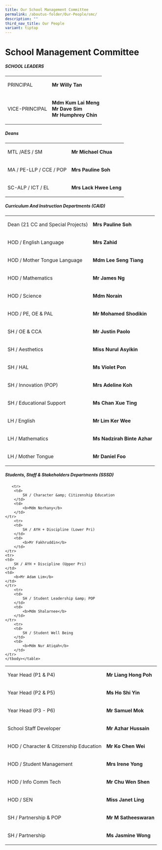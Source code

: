 ```yaml
---
title: Our School Management Committee
permalink: /aboutus-folder/Our-People/smc/
description: ""
third_nav_title: Our People
variant: tiptap
---
```

<h1>School Management Committee</h1>
<h5>SCHOOL LEADERS</h5>
<table style="minWidth: 50px">
<colgroup>
<col>
<col>
</colgroup>
<tbody>
<tr>
<td rowspan="1" colspan="1">
<p>PRINCIPAL</p>
</td>
<td rowspan="1" colspan="1">
<p><strong>Mr Willy Tan</strong>
</p>
</td>
</tr>
<tr>
<td rowspan="1" colspan="1">
<p>VICE-PRINCIPAL</p>
</td>
<td rowspan="1" colspan="1">
<p><strong>Mdm Kum Lai Meng</strong>
<br><strong>Mr Dave Sim</strong>
<br><strong>Mr Humphrey Chin</strong>
</p>
</td>
</tr>
</tbody>
</table>
<h5>Deans</h5>
<table style="minWidth: 50px">
<colgroup>
<col>
<col>
</colgroup>
<tbody>
<tr>
<td rowspan="1" colspan="1">
<p>MTL /AES / SM</p>
</td>
<td rowspan="1" colspan="1">
<p><strong>Mr Michael Chua</strong>
</p>
</td>
</tr>
<tr>
<td rowspan="1" colspan="1">
<p>MA / PE-LLP / CCE / POP</p>
</td>
<td rowspan="1" colspan="1">
<p><strong>Mrs Pauline Soh</strong>
</p>
</td>
</tr>
<tr>
<td rowspan="1" colspan="1">
<p>SC-ALP / ICT / EL</p>
</td>
<td rowspan="1" colspan="1">
<p><strong>Mrs Lack Hwee Leng</strong>
</p>
</td>
</tr>
</tbody>
</table>
<h5>Curriculum And Instruction Departments (CAID)</h5>
<table style="minWidth: 50px">
<colgroup>
<col>
<col>
</colgroup>
<tbody>
<tr>
<td rowspan="1" colspan="1">
<p>Dean (21 CC and Special Projects)</p>
</td>
<td rowspan="1" colspan="1">
<p><strong>Mrs Pauline Soh</strong>
</p>
</td>
</tr>
<tr>
<td rowspan="1" colspan="1">
<p>HOD / English Language</p>
</td>
<td rowspan="1" colspan="1">
<p><strong>Mrs Zahid</strong>
</p>
</td>
</tr>
<tr>
<td rowspan="1" colspan="1">
<p>HOD / Mother Tongue Language</p>
</td>
<td rowspan="1" colspan="1">
<p><strong>Mdm Lee Seng Tiang</strong>
</p>
</td>
</tr>
<tr>
<td rowspan="1" colspan="1">
<p>HOD / Mathematics</p>
</td>
<td rowspan="1" colspan="1">
<p><strong>Mr James Ng</strong>
</p>
</td>
</tr>
<tr>
<td rowspan="1" colspan="1">
<p>HOD / Science</p>
</td>
<td rowspan="1" colspan="1">
<p><strong>Mdm Norain</strong>
</p>
</td>
</tr>
<tr>
<td rowspan="1" colspan="1">
<p>HOD / PE, OE &amp; PAL</p>
</td>
<td rowspan="1" colspan="1">
<p><strong>Mr Mohamed Shodikin</strong>
</p>
</td>
</tr>
<tr>
<td rowspan="1" colspan="1">
<p>SH / OE &amp; CCA</p>
</td>
<td rowspan="1" colspan="1">
<p><strong>Mr Justin Paolo</strong>
</p>
</td>
</tr>
<tr>
<td rowspan="1" colspan="1">
<p>SH / Aesthetics</p>
</td>
<td rowspan="1" colspan="1">
<p><strong>Miss Nurul Asyikin</strong>
</p>
</td>
</tr>
<tr>
<td rowspan="1" colspan="1">
<p>SH / HAL</p>
</td>
<td rowspan="1" colspan="1">
<p><strong>Ms Violet Pon</strong>
</p>
</td>
</tr>
<tr>
<td rowspan="1" colspan="1">
<p>SH / Innovation (POP)</p>
</td>
<td rowspan="1" colspan="1">
<p><strong>Mrs Adeline Koh</strong>
</p>
</td>
</tr>
<tr>
<td rowspan="1" colspan="1">
<p>SH / Educational Support</p>
</td>
<td rowspan="1" colspan="1">
<p><strong>Ms Chan Xue Ting</strong>
</p>
</td>
</tr>
<tr>
<td rowspan="1" colspan="1">
<p>LH / English</p>
</td>
<td rowspan="1" colspan="1">
<p><strong>Mr Lim Ker Wee</strong>
</p>
</td>
</tr>
<tr>
<td rowspan="1" colspan="1">
<p>LH / Mathematics</p>
</td>
<td rowspan="1" colspan="1">
<p><strong>Ms Nadzirah Binte Azhar</strong>
</p>
</td>
</tr>
<tr>
<td rowspan="1" colspan="1">
<p>LH / Mother Tongue</p>
</td>
<td rowspan="1" colspan="1">
<p><strong>Mr Daniel Foo</strong>
</p>
</td>
</tr>
</tbody>
</table>
<h5>Students, Staff &amp; Stakeholders Departments (SSSD)</h5><pre><code>	&lt;tr&gt;
	&lt;td&gt;
		SH / Character &amp;amp; Citizenship Education
	&lt;/td&gt;
	&lt;td&gt;
		&lt;b&gt;Mdm Norhany&lt;/b&gt;
	&lt;/td&gt;
&lt;/tr&gt;
	&lt;tr&gt;
	&lt;td&gt;
		SH / AYH + Discipline (Lower Pri)
	&lt;/td&gt;
	&lt;td&gt;
		&lt;b&gt;Mr Fakhruddin&lt;/b&gt;
	&lt;/td&gt;
&lt;/tr&gt;
&lt;tr&gt;
&lt;td&gt;
	SH / AYH + Discipline (Upper Pri)
&lt;/td&gt;
&lt;td&gt;
	&lt;b&gt;Mr Adam Lim&lt;/b&gt;
&lt;/td&gt;
&lt;/tr&gt;
	&lt;tr&gt;
	&lt;td&gt;
		SH / Student Leadership &amp;amp; POP
	&lt;/td&gt;
	&lt;td&gt;
		&lt;b&gt;Mdm Shalarnee&lt;/b&gt;
	&lt;/td&gt;
&lt;/tr&gt;
	&lt;tr&gt;
	&lt;td&gt;
		SH / Student Well Being
	&lt;/td&gt;
	&lt;td&gt;
		&lt;b&gt;Mdm Nur Atiqah&lt;/b&gt;
	&lt;/td&gt;
&lt;/tr&gt;
&lt;/tbody&gt;&lt;/table&gt;</code></pre>
<table style="minWidth: 50px">
<colgroup>
<col>
<col>
</colgroup>
<tbody>
<tr>
<td rowspan="1" colspan="1">
<p>Year Head (P1 &amp; P4)</p>
</td>
<td rowspan="1" colspan="1">
<p><strong>Mr Liang Hong Poh</strong>
</p>
</td>
</tr>
<tr>
<td rowspan="1" colspan="1">
<p>Year Head (P2 &amp; P5)</p>
</td>
<td rowspan="1" colspan="1">
<p><strong>Ms Ho Shi Yin</strong>
</p>
</td>
</tr>
<tr>
<td rowspan="1" colspan="1">
<p>Year Head (P3 - P6)</p>
</td>
<td rowspan="1" colspan="1">
<p><strong>Mr Samuel Mok</strong>
</p>
</td>
</tr>
<tr>
<td rowspan="1" colspan="1">
<p>School Staff Developer</p>
</td>
<td rowspan="1" colspan="1">
<p><strong>Mr Azhar Hussain</strong>
</p>
</td>
</tr>
<tr>
<td rowspan="1" colspan="1">
<p>HOD / Character &amp; Citizenship Education</p>
</td>
<td rowspan="1" colspan="1">
<p><strong>Mr Ko Chen Wei</strong>
</p>
</td>
</tr>
<tr>
<td rowspan="1" colspan="1">
<p>HOD / Student Management</p>
</td>
<td rowspan="1" colspan="1">
<p><strong>Mrs Irene Yong</strong>
</p>
</td>
</tr>
<tr>
<td rowspan="1" colspan="1">
<p>HOD / Info Comm Tech</p>
</td>
<td rowspan="1" colspan="1">
<p><strong>Mr Chu Wen Shen</strong>
</p>
</td>
</tr>
<tr>
<td rowspan="1" colspan="1">
<p>HOD / SEN</p>
</td>
<td rowspan="1" colspan="1">
<p><strong>Miss Janet Ling</strong>
</p>
</td>
</tr>
<tr>
<td rowspan="1" colspan="1">
<p>SH / Partnership &amp; POP</p>
</td>
<td rowspan="1" colspan="1">
<p><strong>Mr M Satheeswaran</strong>
</p>
</td>
</tr>
<tr>
<td rowspan="1" colspan="1">
<p>SH / Partnership</p>
</td>
<td rowspan="1" colspan="1">
<p><strong>Ms Jasmine Wong</strong>
</p>
</td>
</tr>
</tbody>
</table>
<p></p>